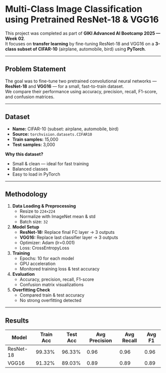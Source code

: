 # Multi-Class Image Classification using Pretrained ResNet-18 & VGG16

This project was completed as part of **GIKI Advanced AI Bootcamp 2025 — Week 02**.  
It focuses on **transfer learning** by fine-tuning ResNet-18 and VGG16 on a **3-class subset of CIFAR-10** (airplane, automobile, bird) using **PyTorch**.

---

## Problem Statement

The goal was to fine-tune two pretrained convolutional neural networks — **ResNet-18** and **VGG16** — for a small, fast-to-train dataset.  
We compare their performance using accuracy, precision, recall, F1-score, and confusion matrices.

---

## Dataset

- **Name:** CIFAR-10 (subset: airplane, automobile, bird)
- **Source:** `torchvision.datasets.CIFAR10`
- **Train samples:** 15,000
- **Test samples:** 3,000

**Why this dataset?**

- Small & clean — ideal for fast training
- Balanced classes
- Easy to load in PyTorch

---

## Methodology

1. **Data Loading & Preprocessing**
   - Resize to `224×224`
   - Normalize with ImageNet mean & std
   - Batch size: `32`
2. **Model Setup**
   - **ResNet-18:** Replace final FC layer → 3 outputs
   - **VGG16:** Replace last classifier layer → 3 outputs
   - Optimizer: Adam (lr=0.001)
   - Loss: CrossEntropyLoss
3. **Training**
   - Epochs: 10 for each model
   - GPU acceleration
   - Monitored training loss & test accuracy
4. **Evaluation**
   - Accuracy, precision, recall, F1-score
   - Confusion matrix visualizations
5. **Overfitting Check**
   - Compared train & test accuracy
   - No strong overfitting detected

---

## Results

| Model     | Train Acc | Test Acc | Avg Precision | Avg Recall | Avg F1 |
| --------- | --------- | -------- | ------------- | ---------- | ------ |
| ResNet-18 | 99.33%    | 96.33%   | 0.96          | 0.96       | 0.96   |
| VGG16     | 91.32%    | 89.03%   | 0.89          | 0.89       | 0.89   |

